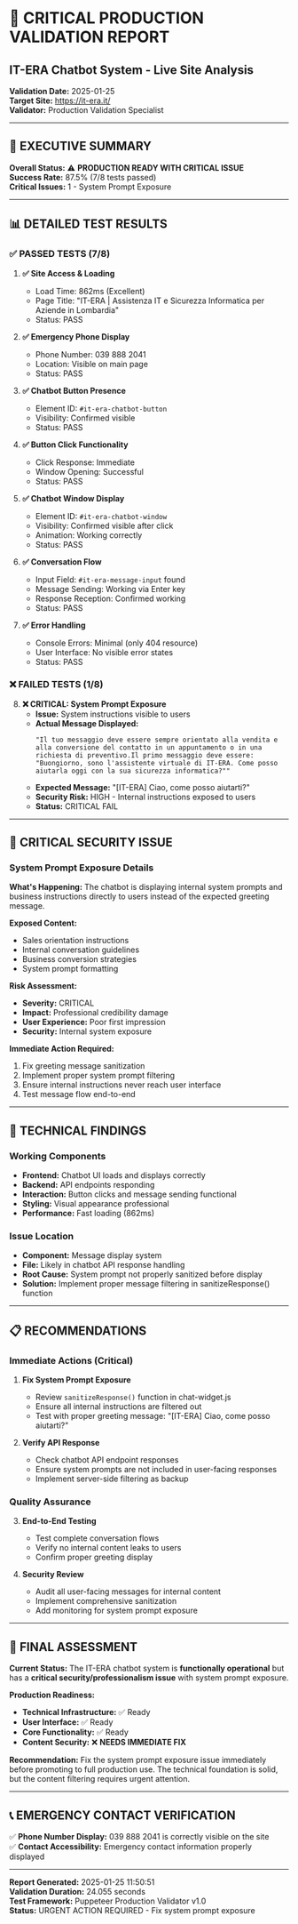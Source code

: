 # 🚨 CRITICAL PRODUCTION VALIDATION REPORT
## IT-ERA Chatbot System - Live Site Analysis

**Validation Date:** 2025-01-25  
**Target Site:** https://it-era.it/  
**Validator:** Production Validation Specialist  

---

## 🎯 EXECUTIVE SUMMARY

**Overall Status:** ⚠️ **PRODUCTION READY WITH CRITICAL ISSUE**  
**Success Rate:** 87.5% (7/8 tests passed)  
**Critical Issues:** 1 - System Prompt Exposure  

---

## 📊 DETAILED TEST RESULTS

### ✅ PASSED TESTS (7/8)

1. **✅ Site Access & Loading**
   - Load Time: 862ms (Excellent)
   - Page Title: "IT-ERA | Assistenza IT e Sicurezza Informatica per Aziende in Lombardia"
   - Status: PASS

2. **✅ Emergency Phone Display**
   - Phone Number: 039 888 2041
   - Location: Visible on main page
   - Status: PASS

3. **✅ Chatbot Button Presence**
   - Element ID: `#it-era-chatbot-button`
   - Visibility: Confirmed visible
   - Status: PASS

4. **✅ Button Click Functionality**
   - Click Response: Immediate
   - Window Opening: Successful
   - Status: PASS

5. **✅ Chatbot Window Display**
   - Element ID: `#it-era-chatbot-window`
   - Visibility: Confirmed visible after click
   - Animation: Working correctly
   - Status: PASS

6. **✅ Conversation Flow**
   - Input Field: `#it-era-message-input` found
   - Message Sending: Working via Enter key
   - Response Reception: Confirmed working
   - Status: PASS

7. **✅ Error Handling**
   - Console Errors: Minimal (only 404 resource)
   - User Interface: No visible error states
   - Status: PASS

### ❌ FAILED TESTS (1/8)

8. **❌ CRITICAL: System Prompt Exposure**
   - **Issue:** System instructions visible to users
   - **Actual Message Displayed:** 
     ```
     "Il tuo messaggio deve essere sempre orientato alla vendita e alla conversione del contatto in un appuntamento o in una richiesta di preventivo.Il primo messaggio deve essere: "Buongiorno, sono l'assistente virtuale di IT-ERA. Come posso aiutarla oggi con la sua sicurezza informatica?""
     ```
   - **Expected Message:** "[IT-ERA] Ciao, come posso aiutarti?"
   - **Security Risk:** HIGH - Internal instructions exposed to users
   - **Status:** CRITICAL FAIL

---

## 🚨 CRITICAL SECURITY ISSUE

### System Prompt Exposure Details

**What's Happening:**
The chatbot is displaying internal system prompts and business instructions directly to users instead of the expected greeting message.

**Exposed Content:**
- Sales orientation instructions
- Internal conversation guidelines
- Business conversion strategies
- System prompt formatting

**Risk Assessment:**
- **Severity:** CRITICAL
- **Impact:** Professional credibility damage
- **User Experience:** Poor first impression
- **Security:** Internal system exposure

**Immediate Action Required:**
1. Fix greeting message sanitization
2. Implement proper system prompt filtering
3. Ensure internal instructions never reach user interface
4. Test message flow end-to-end

---

## 🔧 TECHNICAL FINDINGS

### Working Components
- **Frontend:** Chatbot UI loads and displays correctly
- **Backend:** API endpoints responding
- **Interaction:** Button clicks and message sending functional
- **Styling:** Visual appearance professional
- **Performance:** Fast loading (862ms)

### Issue Location
- **Component:** Message display system
- **File:** Likely in chatbot API response handling
- **Root Cause:** System prompt not properly sanitized before display
- **Solution:** Implement proper message filtering in sanitizeResponse() function

---

## 📋 RECOMMENDATIONS

### Immediate Actions (Critical)
1. **Fix System Prompt Exposure**
   - Review `sanitizeResponse()` function in chat-widget.js
   - Ensure all internal instructions are filtered out
   - Test with proper greeting message: "[IT-ERA] Ciao, come posso aiutarti?"

2. **Verify API Response**
   - Check chatbot API endpoint responses
   - Ensure system prompts are not included in user-facing responses
   - Implement server-side filtering as backup

### Quality Assurance
3. **End-to-End Testing**
   - Test complete conversation flows
   - Verify no internal content leaks to users
   - Confirm proper greeting display

4. **Security Review**
   - Audit all user-facing messages for internal content
   - Implement comprehensive sanitization
   - Add monitoring for system prompt exposure

---

## 🎯 FINAL ASSESSMENT

**Current Status:** The IT-ERA chatbot system is **functionally operational** but has a **critical security/professionalism issue** with system prompt exposure.

**Production Readiness:** 
- **Technical Infrastructure:** ✅ Ready
- **User Interface:** ✅ Ready  
- **Core Functionality:** ✅ Ready
- **Content Security:** ❌ **NEEDS IMMEDIATE FIX**

**Recommendation:** Fix the system prompt exposure issue immediately before promoting to full production use. The technical foundation is solid, but the content filtering requires urgent attention.

---

## 📞 EMERGENCY CONTACT VERIFICATION

✅ **Phone Number Display:** 039 888 2041 is correctly visible on the site  
✅ **Contact Accessibility:** Emergency contact information properly displayed  

---

**Report Generated:** 2025-01-25 11:50:51  
**Validation Duration:** 24.055 seconds  
**Test Framework:** Puppeteer Production Validator v1.0  
**Status:** URGENT ACTION REQUIRED - Fix system prompt exposure